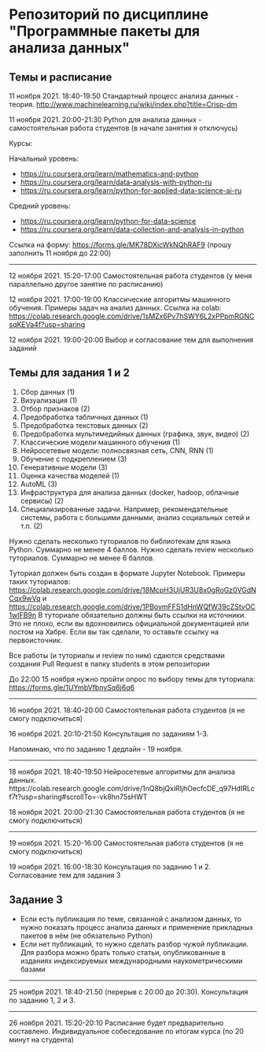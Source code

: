 # Репозиторий по дисциплине "Программные пакеты для анализа данных"

## Темы и расписание

11 ноября 2021. 18:40-19:50 Стандартный процесс анализа данных - теория. http://www.machinelearning.ru/wiki/index.php?title=Crisp-dm

11 ноября 2021. 20:00-21:30 Python для анализа данных - самостоятельная работа студентов (в начале занятия я отключусь) 

Курсы: 

Начальный уровень:
* https://ru.coursera.org/learn/mathematics-and-python
* https://ru.coursera.org/learn/data-analysis-with-python-ru
* https://ru.coursera.org/learn/python-for-applied-data-science-ai-ru 

Средний уровень:
* https://ru.coursera.org/learn/python-for-data-science
* https://ru.coursera.org/learn/data-collection-and-analysis-in-python

Ссылка на форму: https://forms.gle/MK78DXicWkNQhRAF9 (прошу заполнить 11 ноября до 22:00)
<hr>
12 ноября 2021. 15:20-17:00 Самостоятельная работа студентов (у меня параллельно другое занятие по расписанию)

12 ноября 2021. 17:00-19:00 Классические алгоритмы машинного обучения. Примеры задач на анализ данных.
Ссылка на colab: https://colab.research.google.com/drive/1sMZx6Pv7hSWY6L2xPPpmRGNCsqKEVa4f?usp=sharing

12 ноября 2021. 19:00-20:00 Выбор и согласование тем для выполнения заданий

## Темы для задания 1 и 2
1. Сбор данных (1)
2. Визуализация (1)
3. Отбор признаков (2)
4. Предобработка табличных данных (1)
5. Предобработка текстовых данных (2)
6. Предобработка мультимедийных данных (графика, звук, видео) (2)
7. Классические модели машинного обучения (1)
8. Нейросетевые модели: полносвязная сеть, CNN, RNN (1)
9. Обучение с подкреплением (3)
10. Генеративные модели (3)
11. Оценка качества моделей (1)
12. AutoML (3)
13. Инфраструктура для анализа данных (docker, hadoop, облачные сервисы) (2)
14. Специализированные задачи. Например, рекомендательные системы, работа с большими данными, анализ социальных сетей и т.п. (2)

Нужно сделать несколько туториалов по библиотекам для языка Python. Суммарно не менее 4 баллов.
Нужно сделать review несколько туториалов. Суммарно не менее 6 баллов.

Туториал должен быть создан в формате Jupyter Notebook. Примеры таких туториалов: https://colab.research.google.com/drive/18McpH3UjUR3U8x0gRoGz0VGdNCqx9wVq и https://colab.research.google.com/drive/1PBovmFFS1dHnWQfW39cZStvOC1wIFB9n 
В туториале обязательно должны быть ссылки на источники. Это не плохо, если вы вдохновились официальной документацией или постом на Хабре. Если вы так сделали, то оставьте ссылку на первоисточник.

Все работы (и туториалы и review по ним) сдаются средствами создания Pull Request в папку students в этом репозитории

До 22:00 15 ноября нужно пройти опрос по выбору темы для туториала:  https://forms.gle/1UYmbVfbnySq6j6q6

<hr>
16 ноября 2021. 18:40-20:00 Самостоятельная работа студентов (я не смогу подключиться)

16 ноября 2021. 20:10-21:50 Консультация по заданиям 1-3.

Напоминаю, что по заданию 1 дедлайн - 19 ноября.

<hr>
18 ноября 2021. 18:40-19:50 Нейросетевые алгоритмы для анализа данных. https://colab.research.google.com/drive/1nQ8bjQxiRIjhOecfcDE_q97HdIRLcf7t?usp=sharing#scrollTo=-vk8hn75sHWT

18 ноября 2021. 20:00-21:30 Самостоятельная работа студентов (я не смогу подключиться)

<hr>
19 ноября 2021. 15:20-16:00 Самостоятельная работа студентов (я не смогу подключиться)

19 ноября 2021. 16:00-18:30 Консультация по заданию 1 и 2. Согласование тем для задания 3

## Задание 3

* Если есть публикация по теме, связанной с анализом данных, то нужно показать процесс анализа данных и применение прикладных пакетов в нём (не обязательно Python)
* Если нет публикаций, то нужно сделать разбор чужой публикации. Для разбора можно брать только статьи, опубликованные в изданиях индексируемых международными наукометрическими базами

<hr>
25 ноября 2021. 18:40-21.50 (перерыв с 20:00 до 20:30). Консультация по заданию 1, 2 и 3. 

<hr>
26 ноября 2021. 15:20-20:10 Расписание будет предварительно составлено. Индивидуальное собеседование по итогам курса (по 20 минут на студента)
